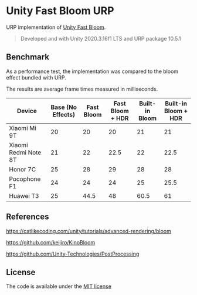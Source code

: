# Unity Fast Bloom URP

URP implementation of [Unity Fast Bloom](https://github.com/mightypanda/Unity-Fast-Bloom).

> Developed and with Unity 2020.3.16f1 LTS and URP package 10.5.1

## Benchmark

As a performance test, the implementation was compared to the bloom effect bundled with URP.

The results are average frame times measured in milliseconds.

| Device               | Base (No Effects)  | Fast Bloom | Fast Bloom + HDR | Built-in Bloom | Built-in Bloom + HDR |
|----------------------|--------------------|------------|------------------|----------------|----------------------|
| Xiaomi Mi 9T         | 20                 | 20         | 20               | 21             | 21                   |
| Xiaomi Redmi Note 8T | 21                 | 22         | 22.5             | 22             | 22.5                 |
| Honor 7C             | 25                 | 28         | 29               | 28             | 28                   | 
| Pocophone F1         | 24                 | 24         | 24               | 25             | 25.5                 |
| Huawei T3            | 25                 | 44.5       | 48               | 60.5           | 61                   | 


## References

https://catlikecoding.com/unity/tutorials/advanced-rendering/bloom

https://github.com/keijiro/KinoBloom

https://github.com/Unity-Technologies/PostProcessing

## License

The code is available under the [MIT license](LICENSE)
